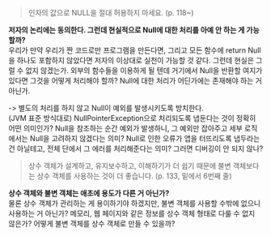 > 인자의 값으로 NULL을 절대 허용하지 마세요. (p. 118~) 

**저자의 논리에는 동의한다. 그런데 현실적으로 Null에 대한 처리를 아예 안 하는 게 가능할까?**  
우리가 만약 우리가 짠 코드로만 프로그램을 만든다면, 그리고 모든 함수에 return Null을 하나도 포함하지 않았다면 저자의 이상대로 실천이 가능할 것 같다. 그런데 현실은 그럴 수 없지 않겠는가. 외부의 함수들을 이용하게 될 텐데 거기에서 Null을 반환할 여지가 있다면 그것을 어떻게 처리해야 할까? Null에 대한 처리가 어딘가에는 존재해야 하는 거 아닌가.
  
-> 별도의 처리를 하지 않고 Null이 예외를 발생시키도록 방치한다.  
(JVM 표준 방식대로) NullPointerException으로 처리되도록 냅둔다는 것이 정확히 어떤 의미인가? Null을 참조하는 순간 예외가 발생하니, 그 예외만 잡아주고 세부 로직에서는 Null을 고려하지 않겠다는 의미? Null로 인한 오류가 앱을 터뜨리도록 냅두라는 건 아닐테고, 전체 단에서 그 에러를 처리해준다는 의미? 그러면 디버깅이 안 되지 않나?

> 상수 객체가 설계하고, 유지보수하고, 이해하기가 더 쉽기 때문에 불변 객체보다는 상수 객체를 사용하는 것이 더 좋습니다. (p. 133, 밑에서 6번째 줄)  
  
**상수 객체와 불변 객체는 애초에 용도가 다른 거 아닌가?**  
물론 상수 객체가 관리하는 게 용이하기야 하겠지만, 불변 객체를 사용할 수밖에 없으니 사용하는 거 아닌가? 메모리, 웹 페이지와 같은 정보를 상수 객체 형태로 다룰 수 없지 않은가? 어떻게 불변 객체를 상수 객체로 만들 수 있을까?  
